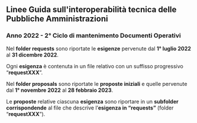 ## Linee Guida sull'interoperabilità tecnica delle Pubbliche Amministrazioni 

### Anno 2022 - 2° Ciclo di mantenimento Documenti Operativi

Nel **folder requests** sono riportate le **esigenze** pervenute dal **1° luglio 2022** al **31 dicembre 2022**. 

Ogni **esigenza** è contenuta in un file relativo con un suffisso progressivo “**requestXXX**”.

Nel **folder proposals**  sono riportate le **proposte iniziali**  e quelle pervenute dal **1° novembre 2022** al  **28 febbraio 2023**.

Le **proposte** relative ciascuna **esigenza** sono riportare in un **subfolder** **corrispondende** al file che descrive l’**esigenza in “requests”** (folder “**requestXXX**”).

